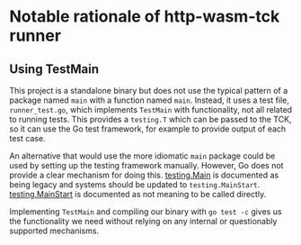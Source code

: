 # Notable rationale of http-wasm-tck runner

## Using TestMain

This project is a standalone binary but does not use the typical pattern of a
package named `main` with a function named `main`. Instead, it uses a test file,
`runner_test.go`, which implements `TestMain` with functionality, not all
related to running tests. This provides a `testing.T` which can be passed to
the TCK, so it can use the Go test framework, for example to provide output of
each test case.

An alternative that would use the more idiomatic `main` package could
be used by setting up the testing framework manually. However, Go does not
provide a clear mechanism for doing this. [testing.Main][1] is documented as
being legacy and systems should be updated to `testing.MainStart`.
[testing.MainStart][2] is documented as not meaning to be called directly.

Implementing `TestMain` and compiling our binary with `go test -c` gives us
the functionality we need without relying on any internal or questionably
supported mechanisms.

[1]: https://pkg.go.dev/testing#Main
[2]: https://pkg.go.dev/testing#MainStart
[3]: ./runner_test.go
[4]: ./RATIONALE.md
